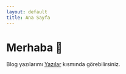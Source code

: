 ```yaml
---
layout: default
title: Ana Sayfa
---
```


# Merhaba 👋
Blog yazılarımı [Yazılar](https://surhaysamsa.github.io) kısmında görebilirsiniz.

